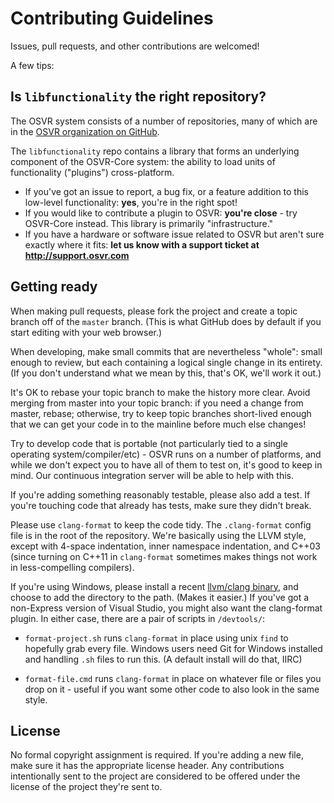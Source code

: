 # Contributing Guidelines

Issues, pull requests, and other contributions are welcomed!

A few tips:

## Is `libfunctionality` the right repository?

The OSVR system consists of a number of repositories, many of which are in the [OSVR organization on GitHub][osvr-org].

The `libfunctionality` repo contains a library that forms an underlying component of the OSVR-Core system: the ability to load units of functionality ("plugins") cross-platform.

- If you've got an issue to report, a bug fix, or a feature addition to this low-level functionality: **yes**, you're in the right spot!
- If you would like to contribute a plugin to OSVR: **you're close** - try OSVR-Core instead. This library is primarily "infrastructure."
- If you have a hardware or software issue related to OSVR but aren't sure exactly where it fits: **let us know with a support ticket at <http://support.osvr.com>**

[osvr-org]: https://github.com/osvr

## Getting ready

When making pull requests, please fork the project and create a topic branch off of the `master` branch.
(This is what GitHub does by default if you start editing with your web browser.)

When developing, make small commits that are nevertheless "whole": small enough to review, but each containing a logical single change in its entirety.
(If you don't understand what we mean by this, that's OK, we'll work it out.)

It's OK to rebase your topic branch to make the history more clear.
Avoid merging from master into your topic branch: if you need a change from master, rebase; otherwise, try to keep topic branches short-lived enough that we can get your code in to the mainline before much else changes!

Try to develop code that is portable (not particularly tied to a single operating system/compiler/etc) - OSVR runs on a number of platforms, and while we don't expect you to have all of them to test on, it's good to keep in mind. Our continuous integration server will be able to help with this.

If you're adding something reasonably testable, please also add a test.
If you're touching code that already has tests, make sure they didn't break.

Please use `clang-format` to keep the code tidy. The `.clang-format` 
config file is in the root of the repository. We're basically using the 
LLVM style, except with 4-space indentation, inner namespace indentation,
and C++03 (since turning on C++11 in `clang-format` sometimes makes things
not work in less-compelling compilers).

If you're using Windows, please install a recent [llvm/clang 
binary][llvmwin], and choose to add the directory to the path. (Makes it 
easier.) If you've got a non-Express version of Visual Studio, you might 
also want the clang-format plugin. In either case, there are a pair of 
scripts in `/devtools/`: 

- `format-project.sh` runs `clang-format` in place using unix `find` to 
    hopefully grab every file. Windows users need Git for Windows installed
    and handling `.sh` files to run this. (A default install will do that, IIRC)

- `format-file.cmd` runs `clang-format` in place on whatever file or 
    files you drop on it - useful if you want some other code to also look 
    in the same style. 

[llvmwin]:http://llvm.org/builds/


## License

No formal copyright assignment is required. If you're adding a new file, make sure it has the appropriate license header. Any contributions intentionally sent to the project are considered to be offered under the license of the project they're sent to.

